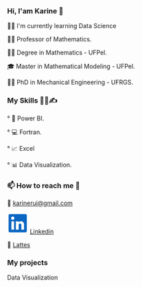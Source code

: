 ### Hi, I'am Karine 👋

👩‍💻 I'm currently learning Data Science

👩‍🏫 Professor of Mathematics.

👩‍🎓 Degree in Mathematics - UFPel. 

🎓 Master in Mathematical Modeling - UFPel.

👩‍🔬 PhD in Mechanical Engineering - UFRGS.

### My Skills 👩‍💻✍

° 🧮 Power BI.

° :computer: Fortran.

° 📈 Excel

° 📊 Data Visualization.

### 📫 How to reach me :link:

:e-mail: karinerui@gmail.com

![](linkedin.PNG) [Linkedin](https://www.linkedin.com/in/karinerui/)

:page_facing_up: [Lattes](http://lattes.cnpq.br/8025185963299489)

### My projects

Data Visualization
